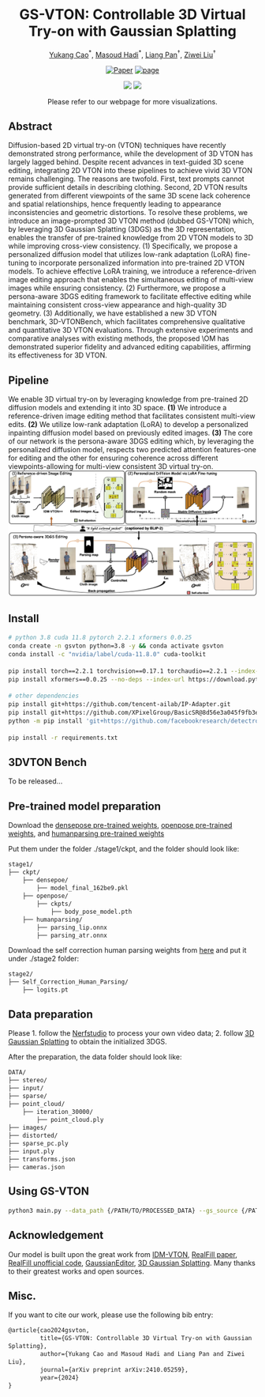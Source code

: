 <div align="center">

# GS-VTON: Controllable 3D Virtual Try-on with Gaussian Splatting
  
<a href="https://yukangcao.github.io/">Yukang Cao</a><sup>\*</sup>,
<a href="https://openreview.net/profile?id=~Masoud_Hadi1">Masoud Hadi</a><sup>\*</sup>,
<a href="https://scholar.google.com/citations?user=lSDISOcAAAAJ&hl=zh-CN">Liang Pan</a><sup>†</sup>,
<a href="https://liuziwei7.github.io/">Ziwei Liu</a><sup>†</sup>


[![Paper](http://img.shields.io/badge/Paper-arxiv.2410.05259-B31B1B.svg)](https://arxiv.org/abs/2410.05259)
<a href="https://yukangcao.github.io/GS-VTON/"><img alt="page" src="https://img.shields.io/badge/Webpage-0054a6?logo=Google%20chrome&logoColor=white"></a>

<img src="./docs/static/mp4/webpage-video5-gif.gif">
<img src="./docs/static/mp4/webpage-video6-gif.gif">
  
Please refer to our webpage for more visualizations.
</div>

## Abstract
Diffusion-based 2D virtual try-on (VTON) techniques have recently demonstrated strong performance, while the development of 3D VTON has largely lagged behind. Despite recent advances in text-guided 3D scene editing, integrating 2D VTON into these pipelines to achieve vivid 3D VTON remains challenging. The reasons are twofold. First, text prompts cannot provide sufficient details in describing clothing. Second, 2D VTON results generated from different viewpoints of the same 3D scene lack coherence and spatial relationships, hence frequently leading to appearance inconsistencies and geometric distortions. To resolve these problems, we introduce an image-prompted 3D VTON method (dubbed GS-VTON) which, by leveraging 3D Gaussian Splatting (3DGS) as the 3D representation, enables the transfer of pre-trained knowledge from 2D VTON models to 3D while improving cross-view consistency. (1) Specifically, we propose a personalized diffusion model that utilizes low-rank adaptation (LoRA) fine-tuning to incorporate personalized information into pre-trained 2D VTON models. To achieve effective LoRA training, we introduce a reference-driven image editing approach that enables the simultaneous editing of multi-view images while ensuring consistency. (2) Furthermore, we propose a persona-aware 3DGS editing framework to facilitate effective editing while maintaining consistent cross-view appearance and high-quality 3D geometry. (3) Additionally, we have established a new 3D VTON benchmark, 3D-VTONBench, which facilitates comprehensive qualitative and quantitative 3D VTON evaluations. Through extensive experiments and comparative analyses with existing methods, the proposed \OM has demonstrated superior fidelity and advanced editing capabilities, affirming its effectiveness for 3D VTON.

## Pipeline
We enable 3D virtual try-on by leveraging knowledge from pre-trained 2D diffusion models and extending it into 3D space. <strong>(1)</strong> We introduce a reference-driven image editing method that facilitates consistent multi-view edits. <strong>(2)</strong> We utilize low-rank adaptation (LoRA) to develop a personalized inpainting diffusion model based on previously edited images. <strong>(3)</strong> The core of our network is the persona-aware 3DGS editing which, by leveraging the personalized diffusion model, respects two predicted attention features-one for editing and the other for ensuring coherence across different viewpoints-allowing for multi-view consistent 3D virtual try-on.
<img src="./docs/static/fig_pipeline.png">

## Install
```bash
# python 3.8 cuda 11.8 pytorch 2.2.1 xformers 0.0.25
conda create -n gsvton python=3.8 -y && conda activate gsvton
conda install -c "nvidia/label/cuda-11.8.0" cuda-toolkit

pip install torch==2.2.1 torchvision==0.17.1 torchaudio==2.2.1 --index-url https://download.pytorch.org/whl/cu118
pip install xformers==0.0.25 --no-deps --index-url https://download.pytorch.org/whl/cu118

# other dependencies
pip install git+https://github.com/tencent-ailab/IP-Adapter.git
pip install git+https://github.com/XPixelGroup/BasicSR@8d56e3a045f9fb3e1d8872f92ee4a4f07f886b0a
python -m pip install 'git+https://github.com/facebookresearch/detectron2.git'

pip install -r requirements.txt

```

## 3DVTON Bench
To be released...

## Pre-trained model preparation
Download the [densepose pre-trained weights](https://huggingface.co/yisol/IDM-VTON/blob/main/densepose/model_final_162be9.pkl), [openpose pre-trained weights](https://huggingface.co/yisol/IDM-VTON/tree/main/openpose/ckpts), and [humanparsing pre-trained weights](https://huggingface.co/yisol/IDM-VTON/tree/main/humanparsing)

Put them under the folder ./stage1/ckpt, and the folder should look like:
```
stage1/
├── ckpt/
    ├── densepoe/
        ├── model_final_162be9.pkl
    ├── openpose/
        ├── ckpts/
            ├── body_pose_model.pth
    ├── humanparsing/
        ├── parsing_lip.onnx
        ├── parsing_atr.onnx
```

Download the self correction human parsing weights from [here](https://entuedu-my.sharepoint.com/:u:/g/personal/yukang_cao_staff_main_ntu_edu_sg/EWhlfuAFDnhAmB3WliRnqxsBCWT6q9-n97wi82czlxzrAg?e=eNguCL) and put it under ./stage2 folder:
```
stage2/
├── Self_Correction_Human_Parsing/
    ├── logits.pt
```

## Data preparation
Please 1. follow the [Nerfstudio](https://docs.nerf.studio/quickstart/custom_dataset.html) to process your own video data; 2. follow [3D Gaussian Splatting](https://github.com/graphdeco-inria/gaussian-splatting) to obtain the initialized 3DGS.

After the preparation, the data folder should look like:
```
DATA/
├── stereo/
├── input/
├── sparse/
├── point_cloud/
    ├── iteration_30000/
        ├── point_cloud.ply
├── images/
├── distorted/
├── sparse_pc.ply
├── input.ply
├── transforms.json
├── cameras.json
```

## Using GS-VTON
```bash
python3 main.py --data_path {/PATH/TO/PROCESSED_DATA} --gs_source {/PATH/TO/PROCESSED_DATA/point_cloud/iteration_30000/point_cloud.ply} --cloth_path {/PATH/TO/GARMENT/IMAGE}
```


## Acknowledgement
Our model is built upon the great work from [IDM-VTON](https://github.com/yisol/IDM-VTON), [RealFill paper](https://realfill.github.io/), [RealFill unofficial code](https://github.com/thuanz123/realfill), [GaussianEditor](https://github.com/buaacyw/GaussianEditor), [3D Gaussian Splatting](https://github.com/graphdeco-inria/gaussian-splatting). Many thanks to their greatest works and open sources.

## Misc.
If you want to cite our work, please use the following bib entry:
```
@article{cao2024gsvton,
         title={GS-VTON: Controllable 3D Virtual Try-on with Gaussian Splatting},
         author={Yukang Cao and Masoud Hadi and Liang Pan and Ziwei Liu},
         journal={arXiv preprint arXiv:2410.05259},
         year={2024}
}
```
